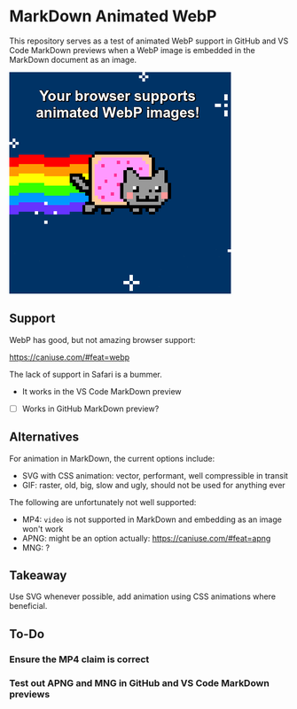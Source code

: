 # MarkDown Animated WebP

This repository serves as a test of animated WebP support in GitHub and VS Code
MarkDown previews when a WebP image is embedded in the MarkDown document as an
image.

![](test.webp)

## Support

WebP has good, but not amazing browser support:

https://caniuse.com/#feat=webp

The lack of support in Safari is a bummer.

- It works in the VS Code MarkDown preview
- [ ] Works in GitHub MarkDown preview?

## Alternatives

For animation in MarkDown, the current options include:

- SVG with CSS animation: vector, performant, well compressible in transit
- GIF: raster, old, big, slow and ugly, should not be used for anything ever

The following are unfortunately not well supported:

- MP4: `video` is not supported in MarkDown and embedding as an image won't work
- APNG: might be an option actually: https://caniuse.com/#feat=apng
- MNG: ?

## Takeaway

Use SVG whenever possible, add animation using CSS animations where beneficial.

## To-Do

### Ensure the MP4 claim is correct

### Test out APNG and MNG in GitHub and VS Code MarkDown previews
